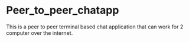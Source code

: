 # Peer_to_peer_chatapp
This is a peer to peer terminal based chat application that can work for 2 computer over the internet.
